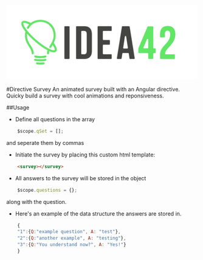 ![alt text](https://github.com/idea42co/images/blob/master/FullLogo-Colored-2000x779.jpg "Logo Title Text 1")

#Directive Survey
An animated survey built with an Angular directive. Quicky build a survey with cool animations and reponsiveness.

##Usage
- Define all questions in the array
```javascript
    $scope.qSet = [];
```
and seperate them by commas



- Initiate the survey by placing this custom html template:
```html
    <survey></survey>
```



- All answers to the survey will be stored in the object
```javascript
    $scope.questions = {};
```
along with the question. 



- Here's an example of the data structure the answers are stored in.
```javascript
    {
    "1":{Q:"example question", A: "test"},
    "2":{Q:"another example", A: "testing"},
    "3":{Q:"You understand now?", A: "Yes!"}
    }
```



